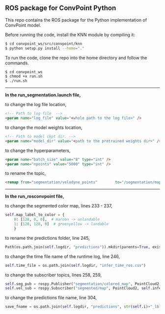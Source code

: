 ## ROS package for ConvPoint Python

This repo contains the ROS package for the Python implementation of ConvPoint model.

Before running the code, install the KNN module by compiling it:

```bash
$ cd convpoint_ws/src/convpoint/knn
$ python setup.py install --home="."
```

To run the code, clone the repo into the home directory and follow the commands.

```bash
$ cd convpoint_ws
$ chmod +x run.sh
$ ./run.sh
```
---
**In the run_segmentation.launch file,**

to change the log file location,

```markdown
<!-- Path to log file  -->
<param name="log_file" value="<whole path to the log file>" />
```

to change the model weights location,
```markdown
<!-- Path to model ckpt dir. -->
<param name="model_dir" value="<path to the pretrained weights dir>" />
```

to change the hyperparameters,
```markdown
<param name="batch_size" value="8" type="int" />
<param name="npoints" value="5000" type="int" />
```

to rename the topic,
```markdown
<remap from="segmentation/velodyne_points"        to="/segmentation/map_local_seg" />
```
---

**In the run_rosconvpoint file,**

to change the segmented color map, lines 233 - 237,

```python
self.map_label_to_color = {
    0: [128, 0, 0],  # maroon -> unlandable
    1: [128, 128, 0]  # greenyellow -> landable
    }
```
to rename the predictions folder, line 245,
```py
Path(os.path.join(self.logdir, "predictions")).mkdir(parents=True, exist_ok=True)
```

to change the time file name of the runtime log, line 246,
```py
self.time_file = os.path.join(self.logdir, "infer_time_ros.csv")
```

to change the subscriber topics, lines 258, 259,
```py
self.seg_pub = rospy.Publisher("segmentation/colored_map", PointCloud2, queue_size=1)
self.vel_sub = rospy.Subscriber("segmented/map", PointCloud2, self.infer_callback, queue_size=1)
```

to change the predictions file name, line 304,
```py
save_fname = os.path.join(self.logdir, "predictions", str(self.i)+"_lbls.txt")
```
